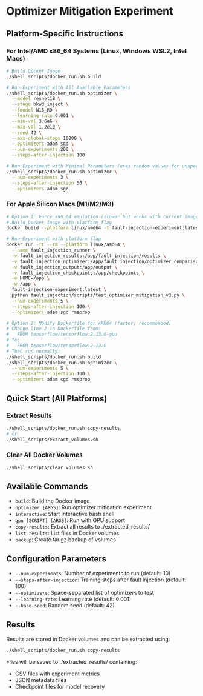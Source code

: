 # Optimizer Mitigation Experiment

## Platform-Specific Instructions

### For Intel/AMD x86_64 Systems (Linux, Windows WSL2, Intel Macs)
```bash
# Build Docker Image
./shell_scripts/docker_run.sh build

# Run Experiment with All Available Parameters
./shell_scripts/docker_run.sh optimizer \
  --model resnet18 \
  --stage bkwd_inject \
  --fmodel N16_RD \
  --learning-rate 0.001 \
  --min-val 3.6e6 \
  --max-val 1.2e10 \
  --seed 42 \
  --max-global-steps 10000 \
  --optimizers adam sgd \
  --num-experiments 200 \
  --steps-after-injection 100

# Run Experiment with Minimal Parameters (uses random values for unspecified)
./shell_scripts/docker_run.sh optimizer \
  --num-experiments 3 \
  --steps-after-injection 50 \
  --optimizers adam sgd
```

### For Apple Silicon Macs (M1/M2/M3)
```bash
# Option 1: Force x86_64 emulation (slower but works with current image)
# Build Docker Image with platform flag
docker build --platform linux/amd64 -t fault-injection-experiment:latest .

# Run Experiment with platform flag
docker run -it --rm --platform linux/amd64 \
  --name fault_injection_runner \
  -v fault_injection_results:/app/fault_injection/results \
  -v fault_injection_optimizer:/app/fault_injection/optimizer_comparison_results \
  -v fault_injection_output:/app/output \
  -v fault_injection_checkpoints:/app/checkpoints \
  -e HOME=/app \
  -w /app \
  fault-injection-experiment:latest \
  python fault_injection/scripts/test_optimizer_mitigation_v3.py \
  --num-experiments 5 \
  --steps-after-injection 100 \
  --optimizers adam sgd rmsprop

# Option 2: Modify Dockerfile for ARM64 (faster, recommended)
# Change line 2 in Dockerfile from:
#   FROM tensorflow/tensorflow:2.13.0-gpu
# To:
#   FROM tensorflow/tensorflow:2.13.0
# Then run normally:
./shell_scripts/docker_run.sh build
./shell_scripts/docker_run.sh optimizer \
  --num-experiments 5 \
  --steps-after-injection 100 \
  --optimizers adam sgd rmsprop
```

## Quick Start (All Platforms)

### Extract Results
```bash
./shell_scripts/docker_run.sh copy-results
# or
./shell_scripts/extract_volumes.sh
```

### Clear All Docker Volumes
```bash
./shell_scripts/clear_volumes.sh
```

## Available Commands

- `build`: Build the Docker image
- `optimizer [ARGS]`: Run optimizer mitigation experiment
- `interactive`: Start interactive bash shell
- `gpu [SCRIPT] [ARGS]`: Run with GPU support
- `copy-results`: Extract all results to ./extracted_results/
- `list-results`: List files in Docker volumes
- `backup`: Create tar.gz backup of volumes

## Configuration Parameters

- `--num-experiments`: Number of experiments to run (default: 10)
- `--steps-after-injection`: Training steps after fault injection (default: 100)
- `--optimizers`: Space-separated list of optimizers to test
- `--learning-rate`: Learning rate (default: 0.001)
- `--base-seed`: Random seed (default: 42)

## Results

Results are stored in Docker volumes and can be extracted using:
```bash
./shell_scripts/docker_run.sh copy-results
```

Files will be saved to ./extracted_results/ containing:
- CSV files with experiment metrics
- JSON metadata files
- Checkpoint files for model recovery

